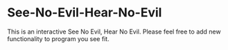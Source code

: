 # See-No-Evil-Hear-No-Evil

This is an interactive See No Evil, Hear No Evil. Please feel free to add new functionality to program you see fit. 
